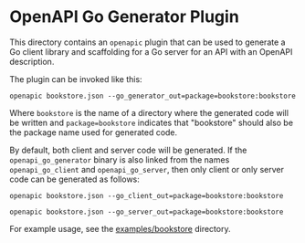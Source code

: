# OpenAPI Go Generator Plugin

This directory contains an `openapic` plugin that can be used to generate a Go client library and scaffolding for a Go server for an API with an OpenAPI description.

The plugin can be invoked like this:

	openapic bookstore.json --go_generator_out=package=bookstore:bookstore

Where `bookstore` is the name of a directory where the generated code will be written and `package=bookstore` indicates that "bookstore" should also be the package name used for generated code.

By default, both client and server code will be generated. If the `openapi_go_generator` binary is also linked from the names `openapi_go_client` and `openapi_go_server`, then only client or only server code can be generated as follows:

	openapic bookstore.json --go_client_out=package=bookstore:bookstore

	openapic bookstore.json --go_server_out=package=bookstore:bookstore

For example usage, see the [examples/bookstore](examples/bookstore) directory.
